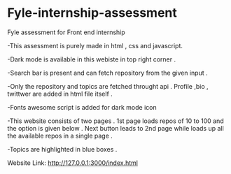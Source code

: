 # Fyle-internship-assessment
Fyle assessment for Front end internship 

-This assessment is purely made in html , css and javascript.

-Dark mode is available in this webiste in top right corner .

-Search bar is present and can fetch repository from the given input .

-Only the repository and topics are fetched throught api . Profile ,bio , twittwer are added in html file itself .

-Fonts awesome script is added for dark mode icon 

-This website consists of two pages . 1st page loads repos of 10 to 100 and the option is given below . Next button leads to 2nd page while loads up all the available repos in 
   a single page .
   
-Topics are highlighted in blue boxes .

Website Link: http://127.0.0.1:3000/index.html

